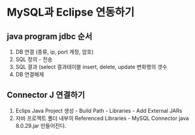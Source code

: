 # MySQL과 Eclipse 연동하기
## java program jdbc 순서

1. DB 연결 (종류, ip, port 계정, 암호)
2. SQL 정의 - 전송
3. SQL 결과 (select 결과테이블 insert, delete, update 변화행의 갯수
4. DB 연결해제

## Connector J 연결하기
1. Eclips Java Project 생성 - Build Path - Libraries - Add External JARs 
2. 자바 프로젝트 폴더 내부의 Referenced Libraries - MySQL Connector java 8.0.29.jar 만들어진다.